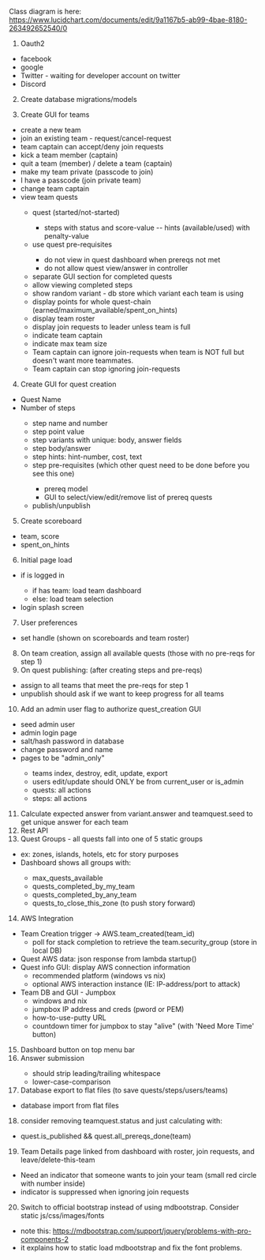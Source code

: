 Class diagram is here:
https://www.lucidchart.com/documents/edit/9a1167b5-ab99-4bae-8180-263492652540/0

1. Oauth2
  - <done> facebook
  - <done> google
  - <defer> Twitter - waiting for developer account on twitter
  - <done> Discord

2. <done> Create database migrations/models

3. Create GUI for teams
  - <done> create a new team
  - <done> join an existing team - request/cancel-request
  - <done> team captain can accept/deny join requests
  - <done> kick a team member (captain)
  - <done> quit a team (member) / delete a team (captain)
  - <defer> make my team private (passcode to join)
  - <defer> I have a passcode (join private team)
  - <done> change team captain
  - <done> view team quests
    + <done> quest (started/not-started)
      - <done> steps with status and score-value
        -- <defer> hints (available/used) with penalty-value
    + <done> use quest pre-requisites
      - <done> do not view in quest dashboard when prereqs not met
      - <done> do not allow quest view/answer in controller
    + <done> separate GUI section for completed quests
    + <done> allow viewing completed steps
    + <defer> show random variant - db store which variant each team is using
    + <done> display points for whole quest-chain (earned/maximum_available/spent_on_hints)
    + <done> display team roster
    + <done> display join requests to leader unless team is full
    + <done> indicate team captain
    + <done> indicate max team size
    + <done> Team captain can ignore join-requests when team is NOT full but doesn't want more teammates.
    + <done> Team captain can stop ignoring join-requests

4. Create GUI for quest creation
  - <done> Quest Name
  - <done> Number of steps
    + <done> step name and number
    + <done> step point value
    + <defer> step variants with unique: body, answer fields
    + <done> step body/answer
    + <defer> step hints: hint-number, cost, text
    + <done> step pre-requisites (which other quest need to be done before you see this one)
      - <done> prereq model
      - <done> GUI to select/view/edit/remove list of prereq quests
    + <done> publish/unpublish

5. <done> Create scoreboard
  - <done> team, score
  - <defer> spent_on_hints

6. <done> Initial page load
  - <done> if is logged in
    - <done> if has team: load team dashboard
    - <done> else: load team selection
  - <done> login splash screen

7. <done> User preferences
  - <done> set handle (shown on scoreboards and team roster)

8. <done> On team creation, assign all available quests (those with no pre-reqs for step 1)
9. <done> On quest publishing: (after creating steps and pre-reqs)
  - <done> assign to all teams that meet the pre-reqs for step 1
  - <defer> unpublish should ask if we want to keep progress for all teams

10. <done> Add an admin user flag to authorize quest_creation GUI
  - <done>seed admin user
  - <done>admin login page
  - <done>salt/hash password in database
  - <done>change password and name
  - <done>pages to be "admin_only"
    + <done>teams index, destroy, edit, update, export
    + <done>users edit/update should ONLY be from current_user or is_admin
    + <done>quests: all actions
    + <done>steps: all actions

11. <defer> Calculate expected answer from variant.answer and teamquest.seed to get unique answer for each team
12. <defer> Rest API
13. <defer> Quest Groups - all quests fall into one of 5 static groups
  - <defer> ex: zones, islands, hotels, etc for story purposes
  - <defer> Dashboard shows all groups with:
    - <defer> max_quests_available
    - <defer> quests_completed_by_my_team
    - <defer> quests_completed_by_any_team
    - <defer> quests_to_close_this_zone (to push story forward)

14. AWS Integration
  - Team Creation trigger -> AWS.team_created(team_id)
    + poll for stack completion to retrieve the team.security_group (store in local DB)
  - Quest AWS data: json response from lambda startup()
  - Quest info GUI: display AWS connection information
    - recommended platform (windows vs nix)
    - optional AWS interaction instance (IE: IP-address/port to attack)
  - Team DB and GUI - Jumpbox
    - windows and nix
    - jumpbox IP address and creds (pword or PEM)
    - how-to-use-putty URL
    - countdown timer for jumpbox to stay "alive" (with 'Need More Time' button)

15. <done> Dashboard button on top menu bar
16. <done> Answer submission
    - <done> should strip leading/trailing whitespace
    - <done> lower-case-comparison
17. <done> Database export to flat files (to save quests/steps/users/teams)
  - <done> database import from flat files
18. <defer> consider removing teamquest.status and just calculating with:
  - <defer> quest.is_published && quest.all_prereqs_done(team)
19. <done> Team Details page linked from dashboard with roster, join requests, and leave/delete-this-team
  - <done> Need an indicator that someone wants to join your team (small red circle with number inside)
  - <done> indicator is suppressed when ignoring join requests
20. <done> Switch to official bootstrap instead of using mdbootstrap.  Consider static js/css/images/fonts
  - <done> note this: https://mdbootstrap.com/support/jquery/problems-with-pro-components-2
  - <done> it explains how to static load mdbootstrap and fix the font problems.

